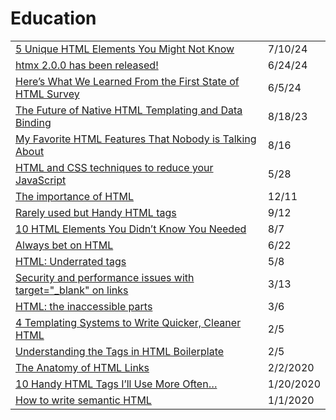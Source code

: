 # Education

|                                                                                                                                                                                                |           |
| ---------------------------------------------------------------------------------------------------------------------------------------------------------------------------------------------- | --------- |
| [5 Unique HTML Elements You Might Not Know](https://dev.to/matin676/5-unique-html-elements-you-might-not-know-1h9i?context=digest)                                                             | 7/10/24   |
| [htmx 2.0.0 has been released!](https://htmx.org/posts/2024-06-17-htmx-2-0-0-is-released/)                                                                                                     | 6/24/24   |
| [Here’s What We Learned From the First State of HTML Survey](https://frontendmasters.com/blog/state-of-html-2023-results-2/?ref=web-design-weekly.com)                                         | 6/5/24    |
| [The Future of Native HTML Templating and Data Binding](https://eisenbergeffect.medium.com/the-future-of-native-html-templating-and-data-binding-5f3e52fda259)                                 | 8/18/23   |
| [My Favorite HTML Features That Nobody is Talking About](https://radiant-brushlands-42789.herokuapp.com/blog.devgenius.io/my-favorite-html-features-that-nobody-is-talking-about-88dc28c9e92b) | 8/16      |
| [HTML and CSS techniques to reduce your JavaScript](https://calendar.perfplanet.com/2020/html-and-css-techniques-to-reduce-your-javascript/)                                                   | 5/28      |
| [The importance of HTML](https://jerryjones.dev/2020/04/20/the-importance-of-html/)                                                                                                            | 12/11     |
| [Rarely used but Handy HTML tags](https://medium.com/swlh/rarely-used-but-handy-html-tags-d000cd3050b3)                                                                                        | 9/12      |
| [10 HTML Elements You Didn’t Know You Needed](https://medium.com/@emmabostian/10-html-tags-you-didnt-know-you-needed-2f9d288707ec)                                                             | 8/7       |
| [Always bet on HTML](https://gomakethings.com/always-bet-on-html/?mc\_cid=ac13b13393\&mc\_eid=\[UNIQID])                                                                                       | 6/22      |
| [HTML: Underrated tags](https://itnext.io/html-underrated-tags-119ef3e45b94)                                                                                                                   | 5/8       |
| [Security and performance issues with target="\_blank" on links](https://gomakethings.com/security-and-performance-issues-with-target\_blank-on-links/?mc\_cid=6325cab52b\&mc\_eid=\[UNIQID])  | 3/13      |
| [HTML: the inaccessible parts](https://gomakethings.com/html-the-inaccessible-parts/?mc\_cid=9fdbc39446\&mc\_eid=\[UNIQID])                                                                    | 3/6       |
| [4 Templating Systems to Write Quicker, Cleaner HTML](https://medium.com/@bretcameron/so-you-think-you-know-html-7813c03f8ff6)                                                                 | 2/5       |
| [Understanding the Tags in HTML Boilerplate](https://medium.com/better-programming/understanding-the-tags-in-html-boilerplate-38d1ae2805f7)                                                    | 2/5       |
| [The Anatomy of HTML Links](https://medium.com/better-programming/a-primer-on-html-links-af632c4857e0)                                                                                         | 2/2/2020  |
| [10 Handy HTML Tags I’ll Use More Often…](https://medium.com/better-programming/10-handy-html-tags-ill-use-more-often-914a97efc3fb)                                                            | 1/20/2020 |
| [How to write semantic HTML](https://medium.com/@RozenMD/how-to-write-semantic-html-30ddefd86159)                                                                                              | 1/1/2020  |
